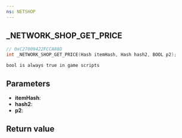 ```yaml
---
ns: NETSHOP
---
```

## _NETWORK_SHOP_GET_PRICE

```c
// 0xC27009422FCCA88D
int _NETWORK_SHOP_GET_PRICE(Hash itemHash, Hash hash2, BOOL p2);
```

```
bool is always true in game scripts  
```

## Parameters
* **itemHash**: 
* **hash2**: 
* **p2**: 

## Return value
